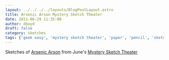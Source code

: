 ```yaml
---
layout: ../../../../layouts/BlogPostLayout.astro
title: Arsenic Arson Mystery Sketch Theater
date: 2011-06-29 11:35:00
author: dboyd
draft: false
category: sketches
tags: ['geek easy', 'mystery sketch theater', 'paper', 'pencil', 'sketches', 'watercolor']
---
```

Sketches of <a href="http://arsenicarson.tumblr.com/">Arsenic Arson</a> from June's <a href="http://www.facebook.com/home.php?sk=group_47352205905">Mystery Sketch Theater</a>

<img
srcset="https://img.selfiespirits.com/images/2011/06/arsenicArson001_1080.avif 1080w, https://img.selfiespirits.com/images/2011/06/arsenicArson001_720.avif 720w, https://img.selfiespirits.com/images/2011/06/arsenicArson001_480.avif 480w"
sizes="(max-width: 1080px) 100vw, (max-width: 720px) 100vw, (max-width: 480px) 100vw"
src="https://img.selfiespirits.com/images/2011/06/arsenicArson001.jpg"
alt=""
/>

<img
srcset="https://img.selfiespirits.com/images/2011/06/arsenicArson002_3000.avif 3000w, https://img.selfiespirits.com/images/2011/06/arsenicArson002_2000.avif 2000w, https://img.selfiespirits.com/images/2011/06/arsenicArson002_1080.avif 1080w, https://img.selfiespirits.com/images/2011/06/arsenicArson002_720.avif 720w, https://img.selfiespirits.com/images/2011/06/arsenicArson002_480.avif 480w"
sizes="(max-width: 3000px) 100vw, (max-width: 2000px) 100vw, (max-width: 1080px) 100vw, (max-width: 720px) 100vw, (max-width: 480px) 100vw"
src="https://img.selfiespirits.com/images/2011/06/arsenicArson002.jpg"
alt=""
/>

<img
srcset="https://img.selfiespirits.com/images/2011/06/arsenicArson003_720.avif 720w, https://img.selfiespirits.com/images/2011/06/arsenicArson003_480.avif 480w"
sizes="(max-width: 720px) 100vw, (max-width: 480px) 100vw"
src="https://img.selfiespirits.com/images/2011/06/arsenicArson003.jpg"
alt=""
/>

<img
srcset="https://img.selfiespirits.com/images/2011/06/arsenicArson004_720.avif 720w, https://img.selfiespirits.com/images/2011/06/arsenicArson004_480.avif 480w"
sizes="(max-width: 720px) 100vw, (max-width: 480px) 100vw"
src="https://img.selfiespirits.com/images/2011/06/arsenicArson004.jpg"
alt=""
/>

<img
src="https://img.selfiespirits.com/images/2011/06/arsenicArson005.gif"
alt=""
/>

<img
src="https://img.selfiespirits.com/images/2011/06/arsenicArson006.gif"
alt=""
/>

